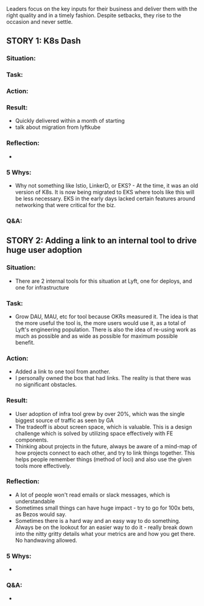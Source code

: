 Leaders focus on the key inputs for their business and deliver them with the right quality and in a timely fashion. Despite setbacks, they rise to the occasion and never settle.

## STORY 1: K8s Dash
### Situation:
  
### Task:

### Action:

### Result:
- Quickly delivered within a month of starting
- talk about migration from lyftkube

### Reflection:
- 

### 5 Whys:

- Why not something like Istio, LinkerD, or EKS? - At the time, it was an old version of K8s. It is now being migrated to EKS where tools like this will be less necessary. EKS in the early days lacked certain features around networking that were critical for the biz. 

### Q&A:


## STORY 2: Adding a link to an internal tool to drive huge user adoption
### Situation:
- There are 2 internal tools for this situation at Lyft, one for deploys, and one for infrastructure 

### Task:
- Grow DAU, MAU, etc for tool because OKRs measured it. The idea is that the more useful the tool is, the more users would use it, as a total of Lyft's engineering population. There is also the idea of re-using work as much as possible and as wide as possible for maximum possible benefit.

### Action:
- Added a link to one tool from another.
- I personally owned the box that had links.
The reality is that there was no significant obstacles.

### Result:
- User adoption of infra tool grew by over 20%, which was the single biggest source of traffic as seen by GA
- The tradeoff is about screen space, which is valuable. This is a design challenge which is solved by utilizing space effectively with FE components.
- Thinking about projects in the future, always be aware of a mind-map of how projects connect to each other, and try to link things together. This helps people remember things (method of loci) and also use the given tools more effectively.

### Reflection:
- A lot of people won't read emails or slack messages, which is understandable
- Sometimes small things can have huge impact - try to go for 100x bets, as Bezos would say.
- Sometimes there is a hard way and an easy way to do something. Always be on the lookout for an easier way to do it - really break down into the nitty gritty details what your metrics are and how you get there. No handwaving allowed.

### 5 Whys:
- 

### Q&A:
- 